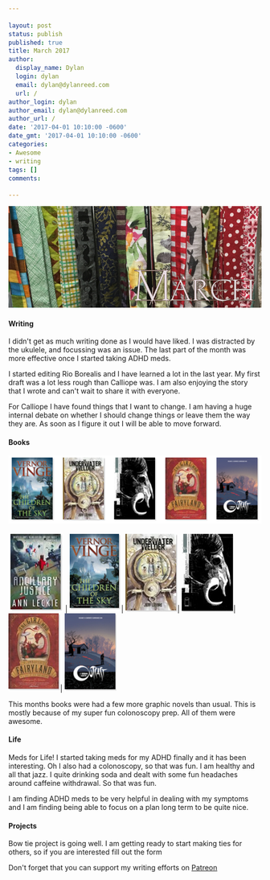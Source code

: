 ```yaml
---

layout: post
status: publish
published: true
title: March 2017
author:
  display_name: Dylan
  login: dylan
  email: dylan@dylanreed.com
  url: /
author_login: dylan
author_email: dylan@dylanreed.com
author_url: /
date: '2017-04-01 10:10:00 -0600'
date_gmt: '2017-04-01 10:10:00 -0600'
categories:
- Awesome
- writing
tags: []
comments:

---
```

![All of the bow ties](https://raw.githubusercontent.com/dylanreed/dylan.blog/gh-pages/images/monthly-blog/march.jpg)

<h4>Writing</h4>

I didn't get as much writing done as I would have liked. I was distracted by the ukulele, and focussing was an issue. The last part of the month was more effective once I started taking ADHD meds. 

I started editing Rio Borealis and I have learned a lot in the last year. My first draft was a lot less rough than Calliope was. I am also enjoying the story that I wrote and can't wait to share it with everyone. 

For Calliope I have found things that I want to change. I am having a huge internal debate on whether I should change things or leave them the way they are. As soon as I figure it out I will be able to move forward. 

<h4>Books</h4>

![March Books](https://raw.githubusercontent.com/dylanreed/dylan.blog/gh-pages/images/monthly-blog/march-books.png)


![](https://raw.githubusercontent.com/dylanreed/dylan.blog/gh-pages/images/covers-small/ancillary-justice-small.png)  |  ![](https://raw.githubusercontent.com/dylanreed/dylan.blog/gh-pages/images/covers-small/the-children-of-the-sky-small.jpg)|  ![](https://raw.githubusercontent.com/dylanreed/dylan.blog/gh-pages/images/covers-small/the-underwater-welder.jpg)|  ![](https://raw.githubusercontent.com/dylanreed/dylan.blog/gh-pages/images/covers-small/the-black-monday-murders-small.jpg)|  ![](https://raw.githubusercontent.com/dylanreed/dylan.blog/gh-pages/images/covers-small/the-girl-who-small.png)|  ![](https://raw.githubusercontent.com/dylanreed/dylan.blog/gh-pages/images/covers-small/outcast-small.png)

This months books were had a few more graphic novels than usual. This is mostly because of my super fun colonoscopy prep. All of them were awesome. 


<h4>Life</h4>
Meds for Life! I started taking meds for my ADHD finally and it has been interesting. Oh I also had a colonoscopy, so that was fun. I am healthy and all that jazz. I quite drinking soda and dealt with some fun headaches around caffeine withdrawal. So that was fun. 

I am finding ADHD meds to be very helpful in dealing with my symptoms and I am finding being able to focus on a plan long term to be quite nice. 

<h4>Projects</h4>
Bow tie project is going well. I am getting ready to start making ties for others, so if you are interested fill out the form



Don't forget that you can support my writing efforts on [Patreon](https://www.patreon.com/dylanreed)